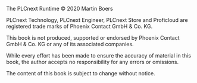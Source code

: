 The PLCnext Runtime © 2020 Martin Boers

PLCnext Technology, PLCnext Engineer, PLCnext Store and Proficloud are registered trade marks of Phoenix Contact GmbH & Co. KG.

This book is not produced, supported or endorsed by Phoenix Contact GmbH & Co. KG or any of its associated companies.

While every effort has been made to ensure the accuracy of material in this book, the author accepts no responsibility for any errors or omissions.

The content of this book is subject to change without notice.
